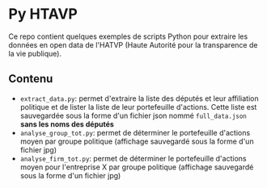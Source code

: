 # Py HTAVP

Ce repo contient quelques exemples de scripts Python pour extraire les données en open data de l'HATVP (Haute Autorité pour la transparence de la vie publique).

## Contenu

* `extract_data.py`: permet d'extraire la liste des députés et leur affiliation politique et de lister la liste de leur portefeuille d'actions. Cette liste est sauvegardée sous la forme d'un fichier json nommé `full_data.json` **sans les noms des députés**
* `analyse_group_tot.py`: permet de déterminer le portefeuille d'actions moyen par groupe politique (affichage sauvegardé sous la forme d'un fichier jpg)
* `analyse_firm_tot.py`: permet de déterminer le portefeuille d'actions moyen pour l'entreprise X par groupe politique (affichage sauvegardé sous la forme d'un fichier jpg)
